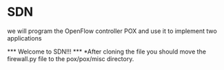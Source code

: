 # SDN
we will program the OpenFlow controller POX and use it to implement two applications


*** Welcome to SDN!!! ***
*After cloning the file you should move the firewall.py file to the pox/pox/misc directory.

